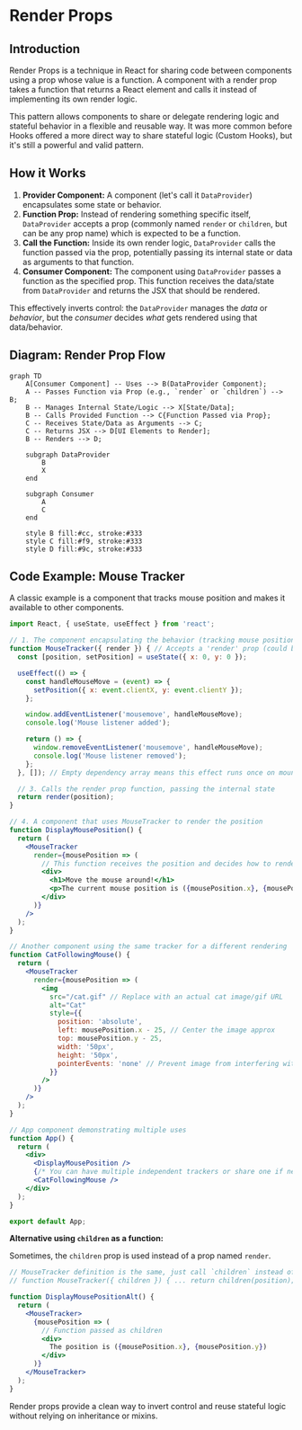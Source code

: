 # Render Props

## Introduction

Render Props is a technique in React for sharing code between components using a prop whose value is a function. A component with a render prop takes a function that returns a React element and calls it instead of implementing its own render logic.

This pattern allows components to share or delegate rendering logic and stateful behavior in a flexible and reusable way. It was more common before Hooks offered a more direct way to share stateful logic (Custom Hooks), but it's still a powerful and valid pattern.

## How it Works

1.  **Provider Component:** A component (let's call it `DataProvider`) encapsulates some state or behavior.
2.  **Function Prop:** Instead of rendering something specific itself, `DataProvider` accepts a prop (commonly named `render` or `children`, but can be any prop name) which is expected to be a function.
3.  **Call the Function:** Inside its own render logic, `DataProvider` calls the function passed via the prop, potentially passing its internal state or data as arguments to that function.
4.  **Consumer Component:** The component using `DataProvider` passes a function as the specified prop. This function receives the data/state from `DataProvider` and returns the JSX that should be rendered.

This effectively inverts control: the `DataProvider` manages the *data* or *behavior*, but the *consumer* decides *what* gets rendered using that data/behavior.

## Diagram: Render Prop Flow

```mermaid
graph TD
    A[Consumer Component] -- Uses --> B(DataProvider Component);
    A -- Passes Function via Prop (e.g., `render` or `children`) --> B;
    B -- Manages Internal State/Logic --> X[State/Data];
    B -- Calls Provided Function --> C{Function Passed via Prop};
    C -- Receives State/Data as Arguments --> C;
    C -- Returns JSX --> D[UI Elements to Render];
    B -- Renders --> D;

    subgraph DataProvider
        B
        X
    end

    subgraph Consumer
        A
        C
    end

    style B fill:#cc, stroke:#333
    style C fill:#f9, stroke:#333
    style D fill:#9c, stroke:#333
```

## Code Example: Mouse Tracker

A classic example is a component that tracks mouse position and makes it available to other components.

```jsx
import React, { useState, useEffect } from 'react';

// 1. The component encapsulating the behavior (tracking mouse position)
function MouseTracker({ render }) { // Accepts a 'render' prop (could be 'children' too)
  const [position, setPosition] = useState({ x: 0, y: 0 });

  useEffect(() => {
    const handleMouseMove = (event) => {
      setPosition({ x: event.clientX, y: event.clientY });
    };

    window.addEventListener('mousemove', handleMouseMove);
    console.log('Mouse listener added');

    return () => {
      window.removeEventListener('mousemove', handleMouseMove);
      console.log('Mouse listener removed');
    };
  }, []); // Empty dependency array means this effect runs once on mount

  // 3. Calls the render prop function, passing the internal state
  return render(position);
}

// 4. A component that uses MouseTracker to render the position
function DisplayMousePosition() {
  return (
    <MouseTracker
      render={mousePosition => (
        // This function receives the position and decides how to render it
        <div>
          <h1>Move the mouse around!</h1>
          <p>The current mouse position is ({mousePosition.x}, {mousePosition.y})</p>
        </div>
      )}
    />
  );
}

// Another component using the same tracker for a different rendering
function CatFollowingMouse() {
  return (
    <MouseTracker
      render={mousePosition => (
        <img
          src="/cat.gif" // Replace with an actual cat image/gif URL
          alt="Cat"
          style={{
            position: 'absolute',
            left: mousePosition.x - 25, // Center the image approx
            top: mousePosition.y - 25,
            width: '50px',
            height: '50px',
            pointerEvents: 'none' // Prevent image from interfering with mouse events
          }}
        />
      )}
    />
  );
}

// App component demonstrating multiple uses
function App() {
  return (
    <div>
      <DisplayMousePosition />
      {/* You can have multiple independent trackers or share one if needed */}
      <CatFollowingMouse />
    </div>
  );
}

export default App;
```

**Alternative using `children` as a function:**

Sometimes, the `children` prop is used instead of a prop named `render`.

```jsx
// MouseTracker definition is the same, just call `children` instead of `render`
// function MouseTracker({ children }) { ... return children(position); }

function DisplayMousePositionAlt() {
  return (
    <MouseTracker>
      {mousePosition => (
        // Function passed as children
        <div>
          The position is ({mousePosition.x}, {mousePosition.y})
        </div>
      )}
    </MouseTracker>
  );
}
```

Render props provide a clean way to invert control and reuse stateful logic without relying on inheritance or mixins. 
